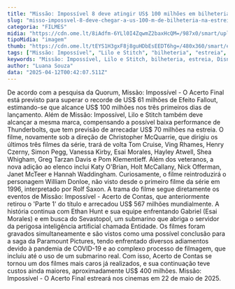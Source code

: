 ```yaml
---
title: "Missão: Impossível 8 deve atingir US$ 100 milhões em bilheteria na estreia"
slug: "misso-impossvel-8-deve-chegar-a-us-100-m-de-bilheteria-na-estreia"
categoria: "FILMES"
midia: "https://cdn.ome.lt/8iAdfm-6YLl0I4ZqwmZ2baxHcQM=/987x0/smart/uploads/conteudo/fotos/Design_sem_nome_-_2025-04-11T212317.192.png"
tipoMidia: "imagem"
thumb: "https://cdn.ome.lt/tEYS1H3gxF8j8guHDbEsEEDT6hg=/480x360/smart/extras/conteudos/Design_sem_nome_-_2025-04-11T212317.192.png"
tags: ["Missão: Impossível", "Lilo e Stitch", "bilheteria", "estreia", "Disney", "Thunderbolts", "Christopher McQuarrie", "Tom Cruise"]
keywords: "Missão: Impossível, Lilo e Stitch, bilheteria, estreia, Disney, Thunderbolts, Christopher McQuarrie, Tom Cruise"
author: "Luana Souza"
data: "2025-04-12T00:42:07.511Z"
---
```


De acordo com a pesquisa da Quorum, Missão: Impossível - O Acerto Final está previsto para superar o recorde de US$ 61 milhões de Efeito Fallout, estimando-se que alcance US$ 100 milhões nos três primeiros dias de lançamento. Além de Missão: Impossível, Lilo e Stitch também deve alcançar a mesma marca, compensando a possível baixa performance de Thunderbolts, que tem previsão de arrecadar US$ 70 milhões na estreia. O filme, novamente sob a direção de Christopher McQuarrie, que dirigiu os últimos três filmes da série, trará de volta Tom Cruise, Ving Rhames, Henry Czerny, Simon Pegg, Vanessa Kirby, Esai Morales, Hayley Atwell, Shea Whigham, Greg Tarzan Davis e Pom Klementieff. Além dos veteranos, a nova adição ao elenco inclui Katy O'Brian, Holt McCallany, Nick Offerman, Janet McTeer e Hannah Waddingham. Curiosamente, o filme reintroduzirá o personagem William Donloe, não visto desde o primeiro filme da série em 1996, interpretado por Rolf Saxon. A trama do filme segue diretamente os eventos de Missão: Impossível - Acerto de Contas, que anteriormente retirou o 'Parte 1' do título e arrecadou US$ 567 milhões mundialmente. A história continua com Ethan Hunt e sua equipe enfrentando Gabriel (Esai Morales) e em busca do Sevastopol, um submarino que abriga o servidor da perigosa inteligência artificial chamada Entidade. Os filmes foram gravados simultaneamente e são vistos como uma possível conclusão para a saga da Paramount Pictures, tendo enfrentado diversos adiamentos devido à pandemia de COVID-19 e ao complexo processo de filmagem, que incluiu até o uso de um submarino real. Com isso, Acerto de Contas se tornou um dos filmes mais caros já realizados, e sua continuação teve custos ainda maiores, aproximadamente US$ 400 milhões. Missão: Impossível - O Acerto Final estreará nos cinemas em 22 de maio de 2025.